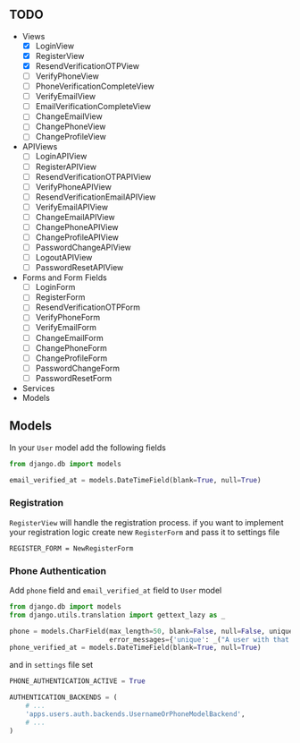 ## TODO

* Views
    * [x] LoginView
    * [x] RegisterView
    * [x] ResendVerificationOTPView
    * [ ] VerifyPhoneView
    * [ ] PhoneVerificationCompleteView
    * [ ] VerifyEmailView
    * [ ] EmailVerificationCompleteView
    * [ ] ChangeEmailView
    * [ ] ChangePhoneView
    * [ ] ChangeProfileView
* APIViews
    * [ ] LoginAPIView
    * [ ] RegisterAPIView
    * [ ] ResendVerificationOTPAPIView
    * [ ] VerifyPhoneAPIView
    * [ ] ResendVerificationEmailAPIView
    * [ ] VerifyEmailAPIView
    * [ ] ChangeEmailAPIView
    * [ ] ChangePhoneAPIView
    * [ ] ChangeProfileAPIView
    * [ ] PasswordChangeAPIView
    * [ ] LogoutAPIView
    * [ ] PasswordResetAPIView
* Forms and Form Fields
    * [ ] LoginForm
    * [ ] RegisterForm
    * [ ] ResendVerificationOTPForm
    * [ ] VerifyPhoneForm
    * [ ] VerifyEmailForm
    * [ ] ChangeEmailForm
    * [ ] ChangePhoneForm
    * [ ] ChangeProfileForm
    * [ ] PasswordChangeForm
    * [ ] PasswordResetForm
* Services
* Models

## Models

In your `User` model add the following fields

```python
from django.db import models

email_verified_at = models.DateTimeField(blank=True, null=True)
```

### Registration

`RegisterView` will handle the registration process. if you want to implement your registration logic create
new `RegisterForm` and pass it to settings file

```
REGISTER_FORM = NewRegisterForm
```

### Phone Authentication

Add `phone` field and `email_verified_at` field to `User` model

```python
from django.db import models
from django.utils.translation import gettext_lazy as _

phone = models.CharField(max_length=50, blank=False, null=False, unique=True,
                         error_messages={'unique': _("A user with that phone already exists.")})
phone_verified_at = models.DateTimeField(blank=True, null=True)
```

and in `settings` file set

```python
PHONE_AUTHENTICATION_ACTIVE = True

AUTHENTICATION_BACKENDS = (
    # ...
    'apps.users.auth.backends.UsernameOrPhoneModelBackend',
    # ...     
)
```
